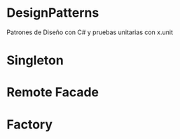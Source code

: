 # DesignPatterns

Patrones de Diseño con C# y pruebas unitarias con  x.unit


# Singleton

# Remote Facade

# Factory
